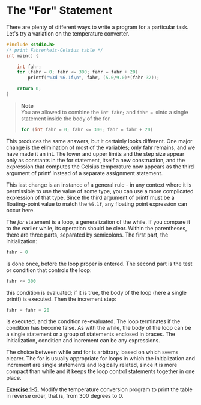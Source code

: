 # The "For" Statement

There are plenty of different ways to write a program for a particular task. Let's try a variation on the temperature converter.

```c
#include <stdio.h> 
/* print Fahrenheit-Celsius table */ 
int main() { 

    int fahr; 
    for (fahr = 0; fahr <= 300; fahr = fahr + 20) 
        printf("%3d %6.1f\n", fahr, (5.0/9.0)*(fahr-32)); 

    return 0;
}
```

>**Note**  
>You are allowed to combine the `int fahr;` and `fahr = 0`into a single statement inside the body of the for.
>```c
>for (int fahr = 0; fahr <= 300; fahr = fahr + 20)
>````

This produces the same answers, but it certainly looks different. One major change is the elimination of most of the variables; only fahr remains, and we have made it an int. The lower and upper limits and the step size appear only as constants in the for statement, itself a new construction, and the expression that computes the Celsius temperature now appears as the third argument of printf instead of a separate assignment statement.

This last change is an instance of a general rule - in any context where it is permissible to use the value of some type, you can use a more complicated expression of that type. Since the third argument of printf must be a floating-point value to match the `%6.1f`, any floating point expression can occur here.

The *for* statement is a loop, a generalization of the while. If you compare it to the earlier while, its operation should be clear. Within the parentheses, there are three parts, separated by semicolons. The first part, the initialization:

```c
fahr = 0
```

is done once, before the loop proper is entered. The second part is the test or condition that controls the loop:

```c
fahr <= 300
```

this condition is evaluated; if it is true, the body of the loop (here a single printf) is executed. Then the increment step:

```c
fahr = fahr + 20
```

is executed, and the condition re-evaluated. The loop terminates if the condition has become false. As with the while, the body of the loop can be a single statement or a group of statements enclosed in braces. The initialization, condition and increment can be any expressions.

The choice between while and for is arbitrary, based on which seems clearer. The for is usually appropriate for loops in which the initialization and increment are single statements and logically related, since it is more compact than while and it keeps the loop control statements together in one place.

[**Exercise 1-5.**](../Solutions/Chapter1/E1-5.md) Modify the temperature conversion program to print the table in reverse order, that is, from 300 degrees to 0.
